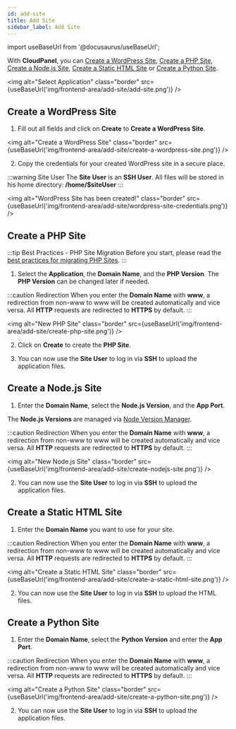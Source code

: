 ```yaml
---
id: add-site
title: Add Site
sidebar_label: Add Site
---
```


import useBaseUrl from '@docusaurus/useBaseUrl';

With **CloudPanel**, you can [Create a WordPress Site](#create-a-wordpress-site), [Create a PHP Site](#create-a-php-site),
[Create a Node.js Site](#create-a-nodejs-site), [Create a Static HTML Site](#create-a-static-html-site) or [Create a Python Site](#create-a-python-site).

<img alt="Select Application" class="border" src={useBaseUrl('img/frontend-area/add-site/add-site.png')} />

## Create a WordPress Site

1. Fill out all fields and click on **Create** to **Create a WordPress Site**.

<img alt="Create a WordPress Site" class="border" src={useBaseUrl('img/frontend-area/add-site/create-a-wordpress-site.png')} />

2. Copy the credentials for your created WordPress site in a secure place.

:::warning Site User
The **Site User** is an **SSH User**. All files will be stored in his home directory: **/home/$siteUser**
:::

<img alt="WordPress Site has been created!" class="border" src={useBaseUrl('img/frontend-area/add-site/wordpress-site-credentials.png')} />

## Create a PHP Site

:::tip Best Practices - PHP Site Migration
Before you start, please read the [best practices for migrating PHP Sites](../../guides/best-practices/migration/php-site/).
:::

1. Select the **Application**, the **Domain Name**, and the **PHP Version**. The **PHP Version** can be changed later if needed.

:::caution Redirection
When you enter the **Domain Name** with **www**, a redirection from non-www to www will be created automatically and vice versa.
All **HTTP** requests are redirected to **HTTPS** by default.
:::

<img alt="New PHP Site" class="border" src={useBaseUrl('img/frontend-area/add-site/create-php-site.png')} />

2. Click on **Create** to create the **PHP Site**.

3. You can now use the **Site User** to log in via **SSH** to upload the application files.

## Create a Node.js Site

1. Enter the **Domain Name**, select the **Node.js Version**, and the **App Port**.

The **Node.js Versions** are managed via [Node Version Manager](https://github.com/nvm-sh/nvm).

:::caution Redirection
When you enter the **Domain Name** with **www**, a redirection from non-www to www will be created automatically and vice versa.
All **HTTP** requests are redirected to **HTTPS** by default.
:::

<img alt="New Node.js Site" class="border" src={useBaseUrl('img/frontend-area/add-site/create-nodejs-site.png')} />

2. You can now use the **Site User** to log in via **SSH** to upload the application files.

## Create a Static HTML Site

1. Enter the **Domain Name** you want to use for your site.

:::caution Redirection
When you enter the **Domain Name** with **www**, a redirection from non-www to www will be created automatically and vice versa.
All **HTTP** requests are redirected to **HTTPS** by default.
:::

<img alt="Create a Static HTML Site" class="border" src={useBaseUrl('img/frontend-area/add-site/create-a-static-html-site.png')} />

2. You can now use the **Site User** to log in via **SSH** to upload the HTML files.

## Create a Python Site

1. Enter the **Domain Name**, select the **Python Version** and enter the **App Port**.

:::caution Redirection
When you enter the **Domain Name** with **www**, a redirection from non-www to www will be created automatically and vice versa.
All **HTTP** requests are redirected to **HTTPS** by default.
:::

<img alt="Create a Python Site" class="border" src={useBaseUrl('img/frontend-area/add-site/create-a-python-site.png')} />

2. You can now use the **Site User** to log in via **SSH** to upload the application files.


